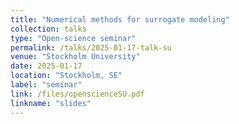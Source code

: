 ```yaml
---
title: "Numerical methods for surrogate modeling"
collection: talks
type: "Open-science seminar"
permalink: /talks/2025-01-17-talk-su
venue: "Stockholm University"
date: 2025-01-17
location: "Stockholm, SE"
label: "seminar"
link: /files/openscienceSU.pdf
linkname: "slides"
---
```

